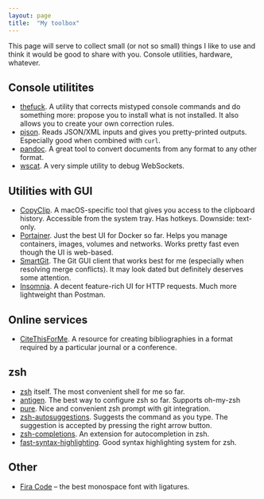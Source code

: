 ```yaml
---
layout: page
title:  "My toolbox"
---
```


This page will serve to collect small (or not so small) things I like to use and
think it would be good to share with you. Console utilities, hardware, whatever.

## Console utilitites

* [thefuck](https://github.com/nvbn/thefuck). A utility that corrects mistyped
  console commands and do something more: propose you to install what is not
  installed. It also allows you to create your own correction rules.
* [pjson](http://igorgue.com/pjson/). Reads JSON/XML inputs and gives you
  pretty-printed outputs. Especially good when combined with `curl`.
* [pandoc](https://pandoc.org/index.html). A great tool to convert documents
  from any format to any other format.
* [wscat](https://github.com/websockets/wscat). A very simple utility to
  debug WebSockets.

## Utilities with GUI

* [CopyClip](https://itunes.apple.com/us/app/copyclip-clipboard-history/id595191960).
  A macOS-specific tool that gives you access to the clipboard history.
  Accessible from the system tray. Has hotkeys. Downside: text-only.
* [Portainer](https://portainer.io). Just the best UI for Docker so far. Helps
  you manage containers, images, volumes and networks. Works pretty fast even
  though the UI is web-based.
* [SmartGit](https://www.syntevo.com/smartgit/). The Git GUI client that works
  best for me (especially when resolving merge conflicts). It may look dated but
  definitely deserves some attention.
* [Insomnia](https://github.com/Kong/insomnia). A decent feature-rich UI for
  HTTP requests. Much more lightweight than Postman.

## Online services

* [CiteThisForMe](https://www.citethisforme.com/). A resource for creating
  bibliographies in a format required by a particular journal or a conference.

## zsh

* [zsh](https://www.zsh.org) itself. The most convenient shell for me so far.
* [antigen](https://github.com/zsh-users/antigen). The best way to configure
  zsh so far. Supports oh-my-zsh
* [pure](https://github.com/sindresorhus/pure). Nice and convenient zsh prompt
  with git integration.
* [zsh-autosuggestions](https://github.com/zsh-users/zsh-autosuggestions).
  Suggests the command as you type. The suggestion is accepted by pressing the
  right arrow button.
* [zsh-completions](https://github.com/zsh-users/zsh-completions). An extension
  for autocompletion in zsh.
* [fast-syntax-highlighting](https://github.com/zdharma/fast-syntax-highlighting).
  Good syntax highlighting system for zsh.

## Other

* [Fira Code](https://github.com/tonsky/FiraCode) – the best monospace font
  with ligatures.
